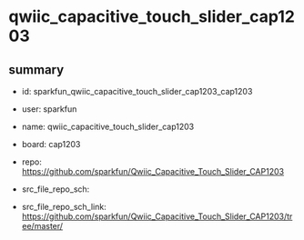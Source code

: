 # qwiic_capacitive_touch_slider_cap1203
 
## summary 
* id: sparkfun_qwiic_capacitive_touch_slider_cap1203_cap1203
* user: sparkfun
* name: qwiic_capacitive_touch_slider_cap1203
* board: cap1203
* repo: https://github.com/sparkfun/Qwiic_Capacitive_Touch_Slider_CAP1203



* src_file_repo_sch: 
* src_file_repo_sch_link: https://github.com/sparkfun/Qwiic_Capacitive_Touch_Slider_CAP1203/tree/master/






